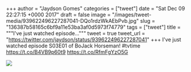
+++
author = "Jaydson Gomes"
categories = ["tweet"]
date = "Sat Dec 09 22:27:15 +0000 2017"
draft = false
image = "/images/tweet-media/939622496227287041-DQo1rdzWkAEbPvb.jpg"
slug = "136387b58165c6bf9a11e53ba3af0d5973f74779"
tags = ["tweet"]
title = """I've just watched episode..."""
tweet = true
tweet_url = "https://twitter.com/jaydson/status/939622496227287041"
+++
I've just watched episode S03E01 of BoJack Horseman! #tvtime https://t.co/B4VB9p60t9 https://t.co/RfmFgYzO5G

![](/images/tweet-media/939622496227287041-DQo1rdzWkAEbPvb.jpg)